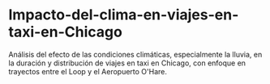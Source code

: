 # Impacto-del-clima-en-viajes-en-taxi-en-Chicago
Análisis del efecto de las condiciones climáticas, especialmente la lluvia, en la duración y distribución de viajes en taxi en Chicago, con enfoque en trayectos entre el Loop y el Aeropuerto O'Hare.
